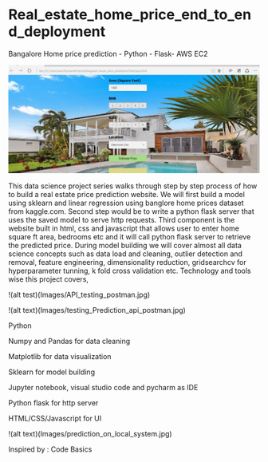 # Real_estate_home_price_end_to_end_deployment

Bangalore Home price prediction - Python - Flask-  AWS EC2

![alt text](Images/Realestate_price_prediction_runningOnlocalmachine.jpg)


This data science project series walks through step by step process of how to build a real estate price prediction website. We will first build a model using sklearn and linear regression using banglore home prices dataset from kaggle.com. Second step would be to write a python flask server that uses the saved model to serve http requests. Third component is the website built in html, css and javascript that allows user to enter home square ft area, bedrooms etc and it will call python flask server to retrieve the predicted price. During model building we will cover almost all data science concepts such as data load and cleaning, outlier detection and removal, feature engineering, dimensionality reduction, gridsearchcv for hyperparameter tunning, k fold cross validation etc. Technology and tools wise this project covers,


!(alt test)(Images/API_testing_postman.jpg)

!(alt text)(Images/testing_Prediction_api_postman.jpg)

Python

Numpy and Pandas for data cleaning

Matplotlib for data visualization

Sklearn for model building

Jupyter notebook, visual studio code and pycharm as IDE

Python flask for http server

HTML/CSS/Javascript for UI

!(alt text)(Images/prediction_on_local_system.jpg)



Inspired by : Code Basics
